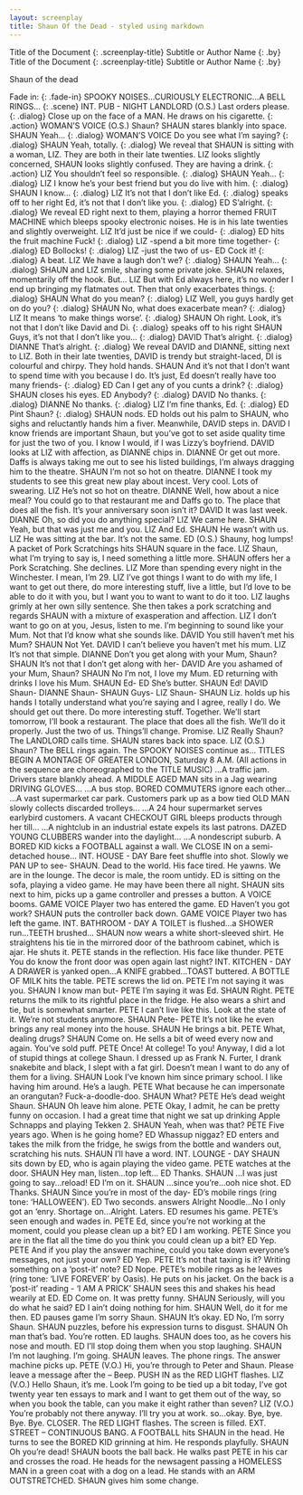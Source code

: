 ```yaml
---
layout: screenplay
title: Shaun Of the Dead - styled using markdown
---
```


<wip-page class="print-container">
    <div class="wip-title-page" markdown="1">
Title of the Document
{: .screenplay-title}
Subtitle or Author Name
{: .by}
    </div>
</wip-page>




<page  markdown="1">
Title of the Document
{: .screenplay-title}
Subtitle or Author Name
{: .by}
</page>

Shaun of the dead
<div class="content">
  
Fade in:
{: .fade-in}
SPOOKY NOISES...CURIOUSLY ELECTRONIC...A BELL RINGS...
{: .scene}
INT. PUB - NIGHT
LANDLORD (O.S.)
Last orders please.
{: .dialog}
Close up on the face of a MAN. He draws on his cigarette.
{: .action}
WOMAN’S VOICE (O.S.)
Shaun?
SHAUN stares blankly into space.
SHAUN
Yeah...
{: .dialog}
WOMAN’S VOICE
Do you see what I’m saying?
{: .dialog}
SHAUN
Yeah, totally.
{: .dialog}
We reveal that SHAUN is sitting with a woman, LIZ. They are both in their late twenties. LIZ looks slightly concerned, SHAUN looks slightly confused. They are having a drink.
{: .action}
LIZ
You shouldn’t feel so responsible.
{: .dialog}
SHAUN
Yeah...
{: .dialog}
LIZ
I know he’s your best friend but you do live with him.
{: .dialog}
SHAUN
I know...
{: .dialog}
LIZ
It’s not that I don’t like Ed.
{: .dialog}
speaks off to her right
Ed, it’s not that I don’t like you.
{: .dialog}
ED
S’alright.
{: .dialog}
We reveal ED right next to them, playing a horror themed FRUIT MACHINE which bleeps spooky electronic noises. He is in his late twenties and slightly overweight.
LIZ
It’d just be nice if we could-
{: .dialog}
ED
hits the fruit machine
Fuck!
{: .dialog}
LIZ
-spend a bit more time together-
{: .dialog}
ED
Bollocks!
{: .dialog}
LIZ
-just the two of us-
ED
Cock it!
{: .dialog}
A beat.
LIZ
We have a laugh don’t we?
{: .dialog}
SHAUN
Yeah...
{: .dialog}
SHAUN and LIZ smile, sharing some private joke. SHAUN relaxes, momentarily off the hook. But...
LIZ
But with Ed always here, it’s no wonder I end up bringing my flatmates out. Then that only exacerbates things.
{: .dialog}
SHAUN
What do you mean?
{: .dialog}
LIZ
Well, you guys hardly get on do you?
{: .dialog}
SHAUN
No, what does exacerbate mean?
{: .dialog}
LIZ
It means ‘to make things worse’.
{: .dialog}
SHAUN
Oh right. Look, it’s not that I don’t like David and Di.
{: .dialog}
speaks off to his right
SHAUN
Guys, it’s not that I don’t like you...
{: .dialog}
DAVID
That’s alright.
{: .dialog}
DIANNE
That’s alright.
{: .dialog}
We reveal DAVID and DIANNE, sitting next to LIZ. Both in their late twenties, DAVID is trendy but straight-laced, DI is colourful and chirpy. They hold hands.
SHAUN
And it’s not that I don’t want to spend time with you because I do. It’s just, Ed doesn’t really have too many friends-
{: .dialog}
ED
Can I get any of you cunts a drink?
{: .dialog}
SHAUN closes his eyes.
ED
Anybody?
{: .dialog}
DAVID
No thanks.
{: .dialog}
DIANNE
No thanks.
{: .dialog}
LIZ
I’m fine thanks, Ed.
{: .dialog}
ED
Pint Shaun?
{: .dialog}
SHAUN nods. ED holds out his palm to SHAUN, who sighs and reluctantly hands him a fiver. Meanwhile, DAVID steps in.
DAVID
I know friends are important Shaun, but you’ve got to set aside quality time for just the two of you. I know I would, if I was Lizzy’s boyfriend.
DAVID looks at LIZ with affection, as DIANNE chips in.
DIANNE
Or get out more. Daffs is always taking me out to see his listed buildings, I’m always dragging him to the theatre.
SHAUN
I’m not so hot on theatre.
DIANNE
I took my students to see this great new play about incest. Very cool. Lots of swearing.
LIZ
He’s not so hot on theatre.
DIANNE
Well, how about a nice meal? You could go to that restaurant me and Daffs go to. The place that does all the fish. It’s your anniversary soon isn’t it?
DAVID
It was last week.
DIANNE
Oh, so did you do anything special?
LIZ
We came here.
SHAUN
Yeah, but that was just me and you.
LIZ
And Ed.
SHAUN
He wasn’t with us.
LIZ
He was sitting at the bar. It’s not the same.
ED (O.S.)
Shauny, hog lumps!
A packet of Pork Scratchings hits SHAUN square in the face.
LIZ
Shaun, what I’m trying to say is, I need something a little more.
SHAUN offers her a Pork Scratching. She declines.
LIZ
More than spending every night in the Winchester. I mean, I’m 29.
LIZ
I’ve got things I want to do with my life, I want to get out there, do more interesting stuff, live a little, but I’d love to be able to do it with you, but I want you to want to want to do it too.
LIZ laughs grimly at her own silly sentence. She then takes a pork scratching and regards SHAUN with a mixture of exasperation and affection.
LIZ
I don’t want to go on at you, Jesus, listen to me. I’m beginning to sound like your Mum. Not that I’d know what she sounds like.
DAVID
You still haven’t met his Mum?
SHAUN
Not Yet.
DAVID
I can’t believe you haven’t met his mum.
LIZ
It’s not that simple.
DIANNE
Don’t you get along with your Mum, Shaun?
SHAUN
It’s not that I don’t get along with her-
DAVID
Are you ashamed of your Mum, Shaun?
SHAUN
No I’m not, I love my Mum.
ED
returning with drinks
I love his Mum.
SHAUN
Ed-
ED
She’s butter.
SHAUN
Ed!
DAVID
Shaun-
DIANNE
Shaun-
SHAUN
Guys-
LIZ
Shaun-
SHAUN
Liz.
holds up his hands
I totally understand what you’re saying and I agree, really I do. We should get out there. Do more interesting stuff. Together. We’ll start tomorrow, I’ll book a restaurant. The place that does all the fish. We’ll do it properly. Just the two of us. Things’ll change. Promise.
LIZ
Really Shaun?
The LANDLORD calls time. SHAUN stares back into space.
LIZ (O.S.)
Shaun?
The BELL rings again. The SPOOKY NOISES continue as...
TITLES BEGIN
A MONTAGE OF GREATER LONDON, Saturday 8 A.M. (All actions in the sequence are choreographed to the TITLE MUSIC)
...A traffic jam. Drivers stare blankly ahead. A MIDDLE AGED MAN sits in a Jag wearing DRIVING GLOVES...
...A bus stop. BORED COMMUTERS ignore each other...
...A vast supermarket car park. Customers park up as a bow tied OLD MAN slowly collects discarded trolleys...
...A 24 hour supermarket serves earlybird customers. A vacant CHECKOUT GIRL bleeps products through her till...
...A nightclub in an industrial estate expels its last patrons. DAZED YOUNG CLUBBERS wander into the daylight...
...A nondescript suburb. A BORED KID kicks a FOOTBALL against a wall. We CLOSE IN on a semi-detached house...
INT. HOUSE - DAY
Bare feet shuffle into shot. Slowly we PAN UP to see-
SHAUN. Dead to the world. His face tired. He yawns.
We are in the lounge. The decor is male, the room untidy. ED is sitting on the sofa, playing a video game.
He may have been there all night. SHAUN sits next to him, picks up a game controller and presses a button. A VOICE booms.
GAME VOICE
Player two has entered the game.
ED
Haven’t you got work?
SHAUN puts the controller back down.
GAME VOICE
Player two has left the game.
INT. BATHROOM - DAY
A TOILET is flushed...a SHOWER run...TEETH brushed...
SHAUN now wears a white short-sleeved shirt. He straightens his tie in the mirrored door of the bathroom cabinet, which is ajar. He shuts it.
PETE stands in the reflection. His face like thunder.
PETE
You do know the front door was open again last night?
INT. KITCHEN - DAY
A DRAWER is yanked open...A KNIFE grabbed...TOAST buttered. A BOTTLE OF MILK hits the table. PETE screws the lid on.
PETE
I’m not saying it was you.
SHAUN
I know man but-
PETE
I’m saying it was Ed.
SHAUN
Right.
PETE returns the milk to its rightful place in the fridge. He also wears a shirt and tie, but is somewhat smarter.
PETE
I can’t live like this. Look at the state of it. We’re not students anymore.
SHAUN
Pete-
PETE
It’s not like he even brings any real money into the house.
SHAUN
He brings a bit.
PETE
What, dealing drugs?
SHAUN
Come on. He sells a bit of weed every now and again. You’ve sold puff.
PETE
Once! At college! To you! Anyway, I did a lot of stupid things at college Shaun. I dressed up as Frank N. Furter, I drank snakebite and black, I slept with a fat girl. Doesn’t mean I want to do any of them for a living.
SHAUN
Look I’ve known him since primary school. I like having him around. He’s a laugh.
PETE
What because he can impersonate an orangutan? Fuck-a-doodle-doo.
SHAUN
What?
PETE
He’s dead weight Shaun.
SHAUN
Oh leave him alone.
PETE
Okay, I admit, he can be pretty funny on occasion. I had a great time that night we sat up drinking Apple Schnapps and playing Tekken 2.
SHAUN
Yeah, when was that?
PETE
Five years ago. When is he going home?
ED
Whassup niggaz?
ED enters and takes the milk from the fridge, he swigs from the bottle and wanders out, scratching his nuts.
SHAUN
I’ll have a word.
INT. LOUNGE - DAY
SHAUN sits down by ED, who is again playing the video game.
PETE watches at the door.
SHAUN
Hey man, listen...top left...
ED
Thanks.
SHAUN
...I was just going to say...reload!
ED
I’m on it.
SHAUN
...since you’re...ooh nice shot.
ED
Thanks.
SHAUN
Since you’re in most of the day-
ED’s mobile rings (ring tone: ‘HALLOWEEN’).
ED
Two seconds.
answers
Alright Noodle...No I only got an ‘enry. Shortage on...Alright. Laters.
ED resumes his game. PETE’s seen enough and wades in.
PETE
Ed, since you’re not working at the moment, could you please clean up a bit?
ED
I am working.
PETE
Since you are in the flat all the time do you think you could clean up a bit?
ED
Yep.
PETE
And if you play the answer machine, could you take down everyone’s messages, not just your own?
ED
Yep.
PETE
It’s not that taxing is it? Writing something on a ‘post-it’ note?
ED
Nope.
PETE’s mobile rings as he leaves (ring tone: ‘LIVE FOREVER’ by Oasis). He puts on his jacket. On the back is a ‘post-it’ reading - ‘I AM A PRICK’
SHAUN sees this and shakes his head wearily at ED.
ED
Come on. It was pretty funny.
SHAUN
Seriously, will you do what he said?
ED
I ain’t doing nothing for him.
SHAUN
Well, do it for me then.
ED
pauses game
I’m sorry Shaun.
SHAUN
It’s okay.
ED
No, I’m sorry Shaun.
SHAUN puzzles, before his expression turns to disgust.
SHAUN
Oh man that’s bad. You’re rotten.
ED laughs. SHAUN does too, as he covers his nose and mouth.
ED
I’ll stop doing them when you stop laughing.
SHAUN
I’m not laughing. I’m going.
SHAUN leaves. The phone rings. The answer machine picks up.
PETE (V.O.)
Hi, you’re through to Peter and Shaun. Please leave a message after the –
Beep. PUSH IN as the RED LIGHT flashes.
LIZ (V.O.)
Hello Shaun, it’s me. Look I’m going to be tied up a bit today, I’ve got twenty year ten essays to mark and I want to get them out of the way, so when you book the table, can you make it eight rather than seven?
LIZ (V.O.)
You’re probably not there anyway. I’ll try you at work. so...okay. Bye, bye. Bye. Bye.
CLOSER. The RED LIGHT flashes. The screen is filled.
EXT. STREET – CONTINUOUS
BANG. A FOOTBALL hits SHAUN in the head. He turns to see the BORED KID grinning at him. He responds playfully.
SHAUN
Oh you’re dead!
SHAUN boots the ball back. He walks past PETE in his car and crosses the road. He heads for the newsagent passing a HOMELESS MAN in a green coat with a dog on a lead. He stands with an ARM OUTSTRETCHED. SHAUN gives him some change.

</div>
<div class="page-number"></div>
